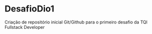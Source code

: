 # DesafioDio1
Criação de repositório inicial Git/Github para o primeiro desafio da TQI Fullstack Developer
